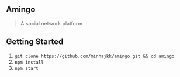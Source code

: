 ## Amingo
> A social network platform

## Getting Started
1. `git clone https://github.com/minhajkk/amingo.git && cd amingo`
2. `npm install`
3. `npm start`